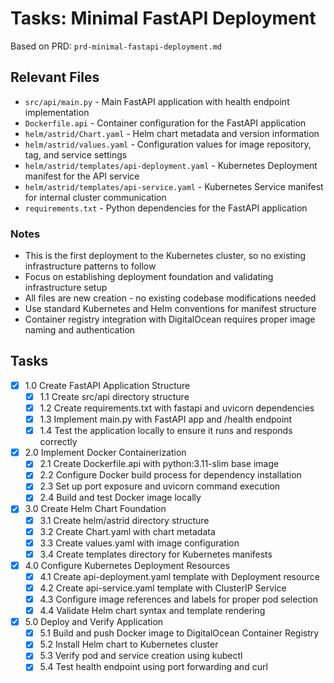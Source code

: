 # Tasks: Minimal FastAPI Deployment

Based on PRD: `prd-minimal-fastapi-deployment.md`

## Relevant Files

- `src/api/main.py` - Main FastAPI application with health endpoint implementation
- `Dockerfile.api` - Container configuration for the FastAPI application
- `helm/astrid/Chart.yaml` - Helm chart metadata and version information
- `helm/astrid/values.yaml` - Configuration values for image repository, tag, and service settings
- `helm/astrid/templates/api-deployment.yaml` - Kubernetes Deployment manifest for the API service
- `helm/astrid/templates/api-service.yaml` - Kubernetes Service manifest for internal cluster communication
- `requirements.txt` - Python dependencies for the FastAPI application

### Notes

- This is the first deployment to the Kubernetes cluster, so no existing infrastructure patterns to follow
- Focus on establishing deployment foundation and validating infrastructure setup
- All files are new creation - no existing codebase modifications needed
- Use standard Kubernetes and Helm conventions for manifest structure
- Container registry integration with DigitalOcean requires proper image naming and authentication

## Tasks

- [x] 1.0 Create FastAPI Application Structure
  - [x] 1.1 Create src/api directory structure
  - [x] 1.2 Create requirements.txt with fastapi and uvicorn dependencies
  - [x] 1.3 Implement main.py with FastAPI app and /health endpoint
  - [x] 1.4 Test the application locally to ensure it runs and responds correctly
- [x] 2.0 Implement Docker Containerization
  - [x] 2.1 Create Dockerfile.api with python:3.11-slim base image
  - [x] 2.2 Configure Docker build process for dependency installation
  - [x] 2.3 Set up port exposure and uvicorn command execution
  - [x] 2.4 Build and test Docker image locally
- [x] 3.0 Create Helm Chart Foundation
  - [x] 3.1 Create helm/astrid directory structure
  - [x] 3.2 Create Chart.yaml with chart metadata
  - [x] 3.3 Create values.yaml with image configuration
  - [x] 3.4 Create templates directory for Kubernetes manifests
- [x] 4.0 Configure Kubernetes Deployment Resources
  - [x] 4.1 Create api-deployment.yaml template with Deployment resource
  - [x] 4.2 Create api-service.yaml template with ClusterIP Service
  - [x] 4.3 Configure image references and labels for proper pod selection
  - [x] 4.4 Validate Helm chart syntax and template rendering
- [x] 5.0 Deploy and Verify Application
  - [x] 5.1 Build and push Docker image to DigitalOcean Container Registry
  - [x] 5.2 Install Helm chart to Kubernetes cluster
  - [x] 5.3 Verify pod and service creation using kubectl
  - [x] 5.4 Test health endpoint using port forwarding and curl